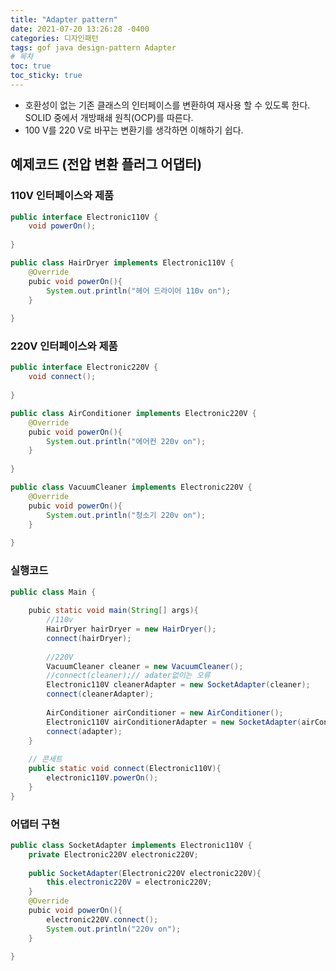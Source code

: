 ```yaml
---
title: "Adapter pattern"
date: 2021-07-20 13:26:28 -0400
categories: 디자인패턴
tags: gof java design-pattern Adapter
# 목차
toc: true  
toc_sticky: true
---
```


- 호환성이 없는 기존 클래스의 인터페이스를 변환하여 재사용 할 수 있도록 한다. SOLID  중에서 개방패쇄 원칙(OCP)를 따른다.
- 100 V를 220 V로 바꾸는 변환기를 생각하면 이해하기 쉽다.
## 예제코드 (전압 변환 플러그 어댑터)

### 110V 인터페이스와 제품
```java
public interface Electronic110V {
    void powerOn();
    
}
```

```java
public class HairDryer implements Electronic110V {
    @Override
    pubic void powerOn(){
    	System.out.println("헤어 드라이어 110v on");
    }
    
}
```
### 220V 인터페이스와 제품
```java
public interface Electronic220V {
    void connect();
    
}
```
```java
public class AirConditioner implements Electronic220V {
    @Override
    pubic void powerOn(){
    	System.out.println("에어컨 220v on");
    }
    
}
```

```java
public class VacuumCleaner implements Electronic220V {
    @Override
    pubic void powerOn(){
    	System.out.println("청소기 220v on");
    }
    
}
```
### 실행코드
```java
public class Main {
   
    pubic static void main(String[] args){
    	//110v
    	HairDryer hairDryer = new HairDryer();
    	connect(hairDryer);
    	
    	//220V
    	VacuumCleaner cleaner = new VacuumCleaner();
    	//connect(cleaner);// adater없이는 오류
    	Electronic110V cleanerAdapter = new SocketAdapter(cleaner);
    	connect(cleanerAdapter);
    	
    	AirConditioner airConditioner = new AirConditioner();
    	Electronic110V airConditionerAdapter = new SocketAdapter(airConditionerAdapter);
    	connect(adapter);
    }
    
    // 콘세트 
    public static void connect(Electronic110V){
    	electronic110V.powerOn();
    }
}
```

### 어댑터 구현
```java
public class SocketAdapter implements Electronic110V {
	private Electronic220V electronic220V;
	
	public SocketAdapter(Electronic220V electronic220V){
		this.electronic220V = electronic220V;
	}
    @Override
    pubic void powerOn(){
    	electronic220V.connect();
    	System.out.println("220v on");
    }
    
}
```



